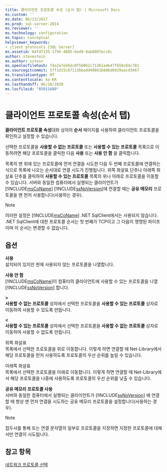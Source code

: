 ```yaml
---
title: 클라이언트 프로토콜 속성 (순서 탭) | Microsoft Docs
ms.custom: ''
ms.date: 06/13/2017
ms.prod: sql-server-2014
ms.reviewer: ''
ms.technology: configuration
ms.topic: conceptual
helpviewer_keywords:
- client protocols [SQL Server]
ms.assetid: 64fd7135-1756-4885-bed9-9ab8997ecc6c
author: stevestein
ms.author: sstein
ms.openlocfilehash: f4a2a7e56dc0f5b0b2c71361a4b47fb58c64c782
ms.sourcegitcommit: 57f1d15c67113bbadd40861b886d6929aacd3467
ms.translationtype: MT
ms.contentlocale: ko-KR
ms.lasthandoff: 06/18/2020
ms.locfileid: "85011680"
---
```

# <a name="client-protocols-properties-order-tab"></a>클라이언트 프로토콜 속성(순서 탭)
  **클라이언트 프로토콜 속성**대화 상자의 **순서** 페이지를 사용하여 클라이언트 프로토콜을 확인하고 설정할 수 있습니다.  
  
 선택한 프로토콜을 **사용할 수 없는 프로토콜** 또는 **사용할 수 있는 프로토콜** 목록으로 이동하려면 해당 프로토콜을 클릭한 다음 **사용** 또는 **사용 안 함** 을 클릭합니다.  
  
 목록의 맨 위에 있는 프로토콜에 먼저 연결을 시도한 다음 두 번째 프로토콜에 연결하는 식으로 목록에 나오는 순서대로 연결 시도가 진행됩니다. 위쪽 화살표 단추나 아래쪽 화살표 단추를 클릭하여 **사용할 수 있는 프로토콜** 목록의 위나 아래로 프로토콜을 이동할 수 있습니다. 서버와 동일한 컴퓨터에서 실행되는 클라이언트가 [!INCLUDE[msCoName](../../includes/msconame-md.md)] [!INCLUDE[ssNoVersion](../../includes/ssnoversion-md.md)]에 연결할 때는 **공유 메모리** 프로토콜을 맨 먼저 사용합니다(사용하는 경우).  
  
> [!NOTE]  
>  이러한 설정은 [!INCLUDE[msCoName](../../includes/msconame-md.md)] .NET SqlClient에서는 사용되지 않습니다. .NET SqlClient에 대한 프로토콜 순서는 첫 번째가 TCP이고 그 다음이 명명된 파이프이며 이 순서는 변경할 수 없습니다.  
  
## <a name="options"></a>옵션  
 **사용**  
 설치되어 있지만 현재 사용되지 않는 프로토콜을 나열합니다.  
  
 **사용 안 함**  
 [!INCLUDE[msCoName](../../includes/msconame-md.md)]이 컴퓨터의 클라이언트에 사용할 수 있는 프로토콜을 나열 [!INCLUDE[ssNoVersion](../../includes/ssnoversion-md.md)] 합니다.  
  
 **>**  
 **사용할 수 없는 프로토콜** 상자에서 선택한 프로토콜을 **사용할 수 있는 프로토콜** 상자로 이동하여 사용할 수 있도록 만듭니다.  
  
 **\<**  
 **사용할 수 있는 프로토콜** 상자에서 선택한 프로토콜을 **사용할 수 없는 프로토콜** 상자로 이동하여 사용할 수 없도록 만듭니다.  
  
 위쪽 화살표  
 목록에서 선택한 프로토콜을 위로 이동합니다. 이렇게 하면 연결할 때 Net-Library에서 해당 프로토콜을 먼저 사용하도록 프로토콜의 우선 순위를 높일 수 있습니다.  
  
 아래쪽 화살표  
 목록에서 선택한 프로토콜을 아래로 이동합니다. 이렇게 하면 연결할 때 Net-Library에서 해당 프로토콜을 나중에 사용하도록 프로토콜의 우선 순위를 낮출 수 있습니다.  
  
 **공유 메모리 프로토콜 사용**  
 서버와 동일한 컴퓨터에서 실행되는 클라이언트가 [!INCLUDE[ssNoVersion](../../includes/ssnoversion-md.md)] 에 연결할 때 항상 맨 먼저 연결을 시도하는 공유 메모리 프로토콜을 설정합니다(사용하는 경우).  
  
> [!NOTE]  
>  접두사를 통해 또는 연결 문자열의 일부로 프로토콜을 지정하면 지정한 프로토콜에 대해서만 연결이 시도됩니다.  
  
## <a name="see-also"></a>참고 항목  
 [네트워크 프로토콜 선택](../../../2014/tools/configuration-manager/choosing-a-network-protocol.md)  
  
  
